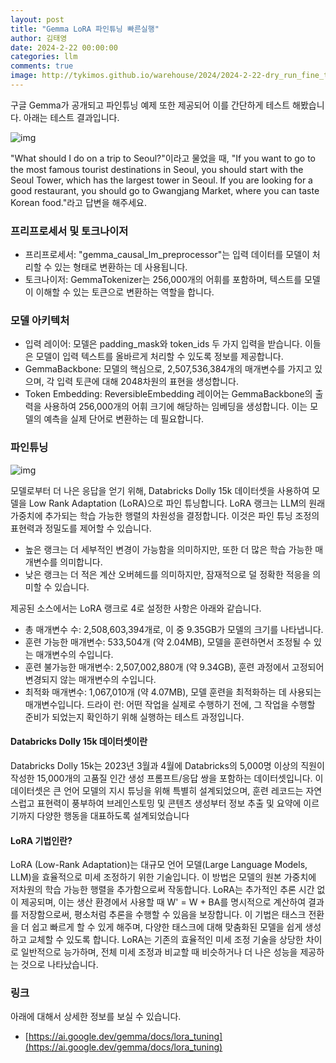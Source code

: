 ```yaml
---
layout: post
title: "Gemma LoRA 파인튜닝 빠른실행"
author: 김태영
date: 2024-2-22 00:00:00
categories: llm
comments: true
image: http://tykimos.github.io/warehouse/2024/2024-2-22-dry_run_fine_tune_gemma_models_title_3.png
---
```


구글 Gemma가 공개되고 파인튜닝 예제 또한 제공되어 이를 간단하게 테스트 해봤습니다. 아래는 테스트 결과입니다. 

![img](http://tykimos.github.io/warehouse/2024/2024-2-22-dry_run_fine_tune_gemma_models_1.png)

"What should I do on a trip to Seoul?"이라고 물었을 때, "If you want to go to the most famous tourist destinations in Seoul, you should start with the Seoul Tower, which has the largest tower in Seoul. If you are looking for a good restaurant, you should go to Gwangjang Market, where you can taste Korean food."라고 답변을 해주세요.

### 프리프로세서 및 토크나이저

- 프리프로세서: "gemma_causal_lm_preprocessor"는 입력 데이터를 모델이 처리할 수 있는 형태로 변환하는 데 사용됩니다.
- 토크나이저: GemmaTokenizer는 256,000개의 어휘를 포함하며, 텍스트를 모델이 이해할 수 있는 토큰으로 변환하는 역할을 합니다.

### 모델 아키텍처

- 입력 레이어: 모델은 padding_mask와 token_ids 두 가지 입력을 받습니다. 이들은 모델이 입력 텍스트를 올바르게 처리할 수 있도록 정보를 제공합니다.
- GemmaBackbone: 모델의 핵심으로, 2,507,536,384개의 매개변수를 가지고 있으며, 각 입력 토큰에 대해 2048차원의 표현을 생성합니다.
- Token Embedding: ReversibleEmbedding 레이어는 GemmaBackbone의 출력을 사용하여 256,000개의 어휘 크기에 해당하는 임베딩을 생성합니다. 이는 모델의 예측을 실제 단어로 변환하는 데 필요합니다.

### 파인튜닝

![img](http://tykimos.github.io/warehouse/2024/2024-2-22-dry_run_fine_tune_gemma_models_2.png)

모델로부터 더 나은 응답을 얻기 위해, Databricks Dolly 15k 데이터셋을 사용하여 모델을 Low Rank Adaptation (LoRA)으로 파인 튜닝합니다. LoRA 랭크는 LLM의 원래 가중치에 추가되는 학습 가능한 행렬의 차원성을 결정합니다. 이것은 파인 튜닝 조정의 표현력과 정밀도를 제어할 수 있습니다. 

- 높은 랭크는 더 세부적인 변경이 가능함을 의미하지만, 또한 더 많은 학습 가능한 매개변수를 의미합니다.
- 낮은 랭크는 더 적은 계산 오버헤드를 의미하지만, 잠재적으로 덜 정확한 적응을 의미할 수 있습니다.

제공된 소스에서는 LoRA 랭크로 4로 설정한 사항은 아래와 같습니다.

- 총 매개변수 수: 2,508,603,394개로, 이 중 9.35GB가 모델의 크기를 나타냅니다.
- 훈련 가능한 매개변수: 533,504개 (약 2.04MB), 모델을 훈련하면서 조정될 수 있는 매개변수의 수입니다.
- 훈련 불가능한 매개변수: 2,507,002,880개 (약 9.34GB), 훈련 과정에서 고정되어 변경되지 않는 매개변수의 수입니다.
- 최적화 매개변수: 1,067,010개 (약 4.07MB), 모델 훈련을 최적화하는 데 사용되는 매개변수입니다.
드라이 런: 어떤 작업을 실제로 수행하기 전에, 그 작업을 수행할 준비가 되었는지 확인하기 위해 실행하는 테스트 과정입니다.

#### Databricks Dolly 15k 데이터셋이란

Databricks Dolly 15k는 2023년 3월과 4월에 Databricks의 5,000명 이상의 직원이 작성한 15,000개의 고품질 인간 생성 프롬프트/응답 쌍을 포함하는 데이터셋입니다. 이 데이터셋은 큰 언어 모델의 지시 튜닝을 위해 특별히 설계되었으며, 훈련 레코드는 자연스럽고 표현력이 풍부하여 브레인스토밍 및 콘텐츠 생성부터 정보 추출 및 요약에 이르기까지 다양한 행동을 대표하도록 설계되었습니다

#### LoRA 기법인란?

LoRA (Low-Rank Adaptation)는 대규모 언어 모델(Large Language Models, LLM)을 효율적으로 미세 조정하기 위한 기술입니다. 이 방법은 모델의 원본 가중치에 저차원의 학습 가능한 행렬을 추가함으로써 작동합니다. LoRA는 추가적인 추론 시간 없이 제공되며, 이는 생산 환경에서 사용할 때 W' = W + BA를 명시적으로 계산하여 결과를 저장함으로써, 평소처럼 추론을 수행할 수 있음을 보장합니다. 이 기법은 태스크 전환을 더 쉽고 빠르게 할 수 있게 해주며, 다양한 태스크에 대해 맞춤화된 모델을 쉽게 생성하고 교체할 수 있도록 합니다. LoRA는 기존의 효율적인 미세 조정 기술을 상당한 차이로 일반적으로 능가하며, 전체 미세 조정과 비교할 때 비슷하거나 더 나은 성능을 제공하는 것으로 나타났습니다.

### 링크

아래에 대해서 상세한 정보를 보실 수 있습니다.

* [https://ai.google.dev/gemma/docs/lora_tuning](https://ai.google.dev/gemma/docs/lora_tuning)
